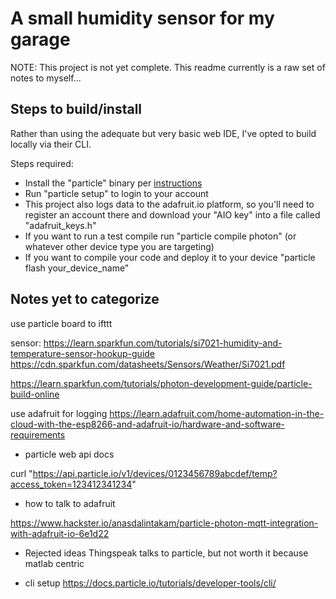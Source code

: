 # A small humidity sensor for my garage

NOTE: This project is not yet complete.  This readme currently is a raw set of notes to myself...

## Steps to build/install

Rather than using the adequate but very basic web IDE, I've opted to build
locally via their CLI.

Steps required:
* Install the "particle" binary per [instructions](https://docs.particle.io/tutorials/developer-tools/cli/)
* Run "particle setup" to login to your account
* This project also logs data to the adafruit.io platform, so you'll need to
register an account there and download your "AIO key" into a file called
"adafruit_keys.h"
* If you want to run a test compile run "particle compile photon" (or whatever
  other device type you are targeting)
* If you want to compile your code and deploy it to your device
"particle flash your_device_name"

## Notes yet to categorize

use particle board to ifttt

sensor: https://learn.sparkfun.com/tutorials/si7021-humidity-and-temperature-sensor-hookup-guide
https://cdn.sparkfun.com/datasheets/Sensors/Weather/Si7021.pdf

https://learn.sparkfun.com/tutorials/photon-development-guide/particle-build-online

use adafruit for logging
https://learn.adafruit.com/home-automation-in-the-cloud-with-the-esp8266-and-adafruit-io/hardware-and-software-requirements

* particle web api docs

curl "https://api.particle.io/v1/devices/0123456789abcdef/temp?access_token=123412341234"

* how to talk to adafruit

https://www.hackster.io/anasdalintakam/particle-photon-mqtt-integration-with-adafruit-io-6e1d22

* Rejected ideas
Thingspeak talks to particle, but not worth it because matlab centric

* cli setup
https://docs.particle.io/tutorials/developer-tools/cli/

